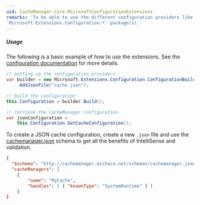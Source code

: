 ```yaml
---
uid: CacheManager.Core.MicrosoftConfigurationExtensions
remarks: 'To be able to use the different configuration providers like JSON or XML, you have to install the corresponding 
`Microsoft.Extensions.Configuration.*` package(s).'
---
```


##### **Usage**

The following is a basic example of how to use the extensions. See the [configuration documentation](http://cachemanager.michaco.net/Documentation/Index/cachemanager_configuration) for more details.

```csharp
// setting up the configuration providers
var builder = new Microsoft.Extensions.Configuration.ConfigurationBuilder()
    .AddJsonFile("cache.json");

// build the configuration
this.Configuration = builder.Build();

// retrieve the CacheManager configuration
var jsonConfiguration = 
    this.Configuration.GetCacheConfiguration();
```

To create a JSON cache configuration, create a new `.json` file and use the [cachemanager.json](http://cachemanager.michaco.net/schemas/cachemanager.json) schema to
get all the benefits of IntelliSense and validation.

```JSON
{
  "$schema": "http://cachemanager.michaco.net/schemas/cachemanager.json",
  "cacheManagers": [
    {
        "name": "MyCache",
        "handles": [ { "knownType": "SystemRuntime" } ]
    }
}
```